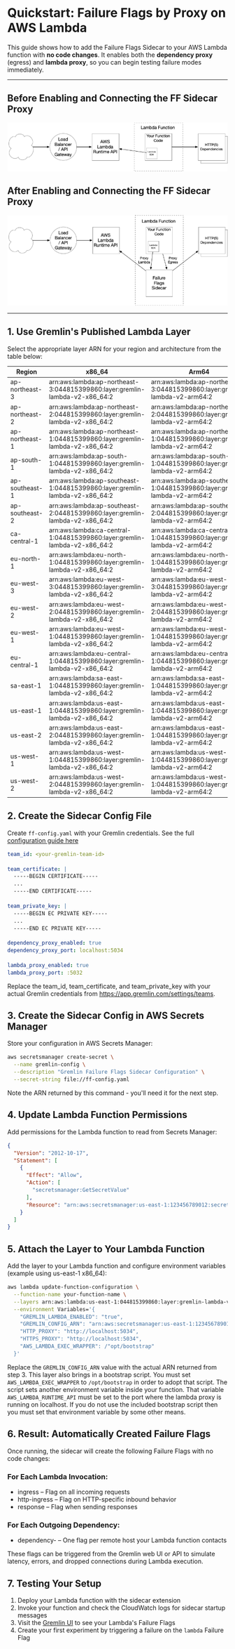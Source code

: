 # Quickstart: Failure Flags by Proxy on AWS Lambda

This guide shows how to add the Failure Flags Sidecar to your AWS Lambda function with **no code changes**. It enables both the **dependency proxy** (egress) and **lambda proxy**, so you can begin testing failure modes immediately.

---

## Before Enabling and Connecting the FF Sidecar Proxy

![Request routing without Failure Flags](./images/Without%20FF%20(Lambda).png)

## After Enabling and Connecting the FF Sidecar Proxy

![Request routing with Failure Flags by Proxy](./images/With%20FFbP%20(Lambda).png)

---

## 1. Use Gremlin's Published Lambda Layer

Select the appropriate layer ARN for your region and architecture from the table below:

| Region | x86_64 | Arm64 |
| ------ | ------ | ----- |
| ap-northeast-3 | arn:aws:lambda:ap-northeast-3:044815399860:layer:gremlin-lambda-v2-x86_64:2 | arn:aws:lambda:ap-northeast-3:044815399860:layer:gremlin-lambda-v2-arm64:2 |
| ap-northeast-2 | arn:aws:lambda:ap-northeast-2:044815399860:layer:gremlin-lambda-v2-x86_64:2 | arn:aws:lambda:ap-northeast-2:044815399860:layer:gremlin-lambda-v2-arm64:2 |
| ap-northeast-1 | arn:aws:lambda:ap-northeast-1:044815399860:layer:gremlin-lambda-v2-x86_64:2 | arn:aws:lambda:ap-northeast-1:044815399860:layer:gremlin-lambda-v2-arm64:2 |
| ap-south-1 | arn:aws:lambda:ap-south-1:044815399860:layer:gremlin-lambda-v2-x86_64:2 | arn:aws:lambda:ap-south-1:044815399860:layer:gremlin-lambda-v2-arm64:2 |
| ap-southeast-1 | arn:aws:lambda:ap-southeast-1:044815399860:layer:gremlin-lambda-v2-x86_64:2 | arn:aws:lambda:ap-southeast-1:044815399860:layer:gremlin-lambda-v2-arm64:2 |
| ap-southeast-2 | arn:aws:lambda:ap-southeast-2:044815399860:layer:gremlin-lambda-v2-x86_64:2 | arn:aws:lambda:ap-southeast-2:044815399860:layer:gremlin-lambda-v2-arm64:2 |
| ca-central-1 | arn:aws:lambda:ca-central-1:044815399860:layer:gremlin-lambda-v2-x86_64:2 | arn:aws:lambda:ca-central-1:044815399860:layer:gremlin-lambda-v2-arm64:2 |
| eu-north-1 | arn:aws:lambda:eu-north-1:044815399860:layer:gremlin-lambda-v2-x86_64:2 | arn:aws:lambda:eu-north-1:044815399860:layer:gremlin-lambda-v2-arm64:2 |
| eu-west-3 | arn:aws:lambda:eu-west-3:044815399860:layer:gremlin-lambda-v2-x86_64:2 | arn:aws:lambda:eu-west-3:044815399860:layer:gremlin-lambda-v2-arm64:2 |
| eu-west-2 | arn:aws:lambda:eu-west-2:044815399860:layer:gremlin-lambda-v2-x86_64:2 | arn:aws:lambda:eu-west-2:044815399860:layer:gremlin-lambda-v2-arm64:2 |
| eu-west-1 | arn:aws:lambda:eu-west-1:044815399860:layer:gremlin-lambda-v2-x86_64:2 | arn:aws:lambda:eu-west-1:044815399860:layer:gremlin-lambda-v2-arm64:2 |
| eu-central-1 | arn:aws:lambda:eu-central-1:044815399860:layer:gremlin-lambda-v2-x86_64:2 | arn:aws:lambda:eu-central-1:044815399860:layer:gremlin-lambda-v2-arm64:2 |
| sa-east-1 | arn:aws:lambda:sa-east-1:044815399860:layer:gremlin-lambda-v2-x86_64:2 | arn:aws:lambda:sa-east-1:044815399860:layer:gremlin-lambda-v2-arm64:2 |
| us-east-1 | arn:aws:lambda:us-east-1:044815399860:layer:gremlin-lambda-v2-x86_64:2 | arn:aws:lambda:us-east-1:044815399860:layer:gremlin-lambda-v2-arm64:2 |
| us-east-2 | arn:aws:lambda:us-east-2:044815399860:layer:gremlin-lambda-v2-x86_64:2 | arn:aws:lambda:us-east-1:044815399860:layer:gremlin-lambda-v2-arm64:2 |
| us-west-1 | arn:aws:lambda:us-west-1:044815399860:layer:gremlin-lambda-v2-x86_64:2 | arn:aws:lambda:us-west-1:044815399860:layer:gremlin-lambda-v2-arm64:2 |
| us-west-2 | arn:aws:lambda:us-west-2:044815399860:layer:gremlin-lambda-v2-x86_64:2 | arn:aws:lambda:us-west-1:044815399860:layer:gremlin-lambda-v2-arm64:2 |

## 2. Create the Sidecar Config File

Create `ff-config.yaml` with your Gremlin credentials. See the full [configuration guide here](./configuration-guide.md)

```yaml
team_id: <your-gremlin-team-id>

team_certificate: |
  -----BEGIN CERTIFICATE-----
  ...
  -----END CERTIFICATE-----

team_private_key: |
  -----BEGIN EC PRIVATE KEY-----
  ...
  -----END EC PRIVATE KEY-----

dependency_proxy_enabled: true
dependency_proxy_port: localhost:5034

lambda_proxy_enabled: true
lambda_proxy_port: :5032
```

Replace the team_id, team_certificate, and team_private_key with your actual Gremlin credentials from https://app.gremlin.com/settings/teams.

## 3. Create the Sidecar Config in AWS Secrets Manager

Store your configuration in AWS Secrets Manager:

```bash
aws secretsmanager create-secret \
  --name gremlin-config \
  --description "Gremlin Failure Flags Sidecar Configuration" \
  --secret-string file://ff-config.yaml
```

Note the ARN returned by this command - you'll need it for the next step.

## 4. Update Lambda Function Permissions

Add permissions for the Lambda function to read from Secrets Manager:

```json
{
  "Version": "2012-10-17",
  "Statement": [
    {
      "Effect": "Allow",
      "Action": [
        "secretsmanager:GetSecretValue"
      ],
      "Resource": "arn:aws:secretsmanager:us-east-1:123456789012:secret:gremlin-config-*"
    }
  ]
}
```

## 5. Attach the Layer to Your Lambda Function

Add the layer to your Lambda function and configure environment variables (example using us-east-1 x86_64):

```bash
aws lambda update-function-configuration \
  --function-name your-function-name \
  --layers arn:aws:lambda:us-east-1:044815399860:layer:gremlin-lambda-v2-x86_64:2 \
  --environment Variables='{
    "GREMLIN_LAMBDA_ENABLED": "true",
    "GREMLIN_CONFIG_ARN": "arn:aws:secretsmanager:us-east-1:123456789012:secret:gremlin-config-abc123",
    "HTTP_PROXY": "http://localhost:5034",
    "HTTPS_PROXY": "http://localhost:5034",
    "AWS_LAMBDA_EXEC_WRAPPER": /"opt/bootstrap"
  }'
```

Replace the `GREMLIN_CONFIG_ARN` value with the actual ARN returned from step 3. This layer also brings in a bootstrap script. You must set `AWS_LAMBDA_EXEC_WRAPPER` to `/opt/bootstrap` in order to adopt that script. The script sets another environment variable inside your function. That variable `AWS_LAMBDA_RUNTIME_API` must be set to the port where the lambda proxy is running on localhost. If you do not use the included bootstrap script then you must set that environment variable by some other means.

## 6. Result: Automatically Created Failure Flags

Once running, the sidecar will create the following Failure Flags with no code changes:

### For Each Lambda Invocation:

* ingress – Flag on all incoming requests
* http-ingress – Flag on HTTP-specific inbound behavior
* response – Flag when sending responses

### For Each Outgoing Dependency:

* dependency-<hostname> – One flag per remote host your Lambda function contacts

These flags can be triggered from the Gremlin web UI or API to simulate latency, errors, and dropped connections during Lambda execution.

## 7. Testing Your Setup

1. Deploy your Lambda function with the sidecar extension
2. Invoke your function and check the CloudWatch logs for sidecar startup messages
3. Visit the [Gremlin UI](https://app.gremlin.com/failure-flags/list) to see your Lambda's Failure Flags
4. Create your first experiment by triggering a failure on the `lambda` Failure Flag
